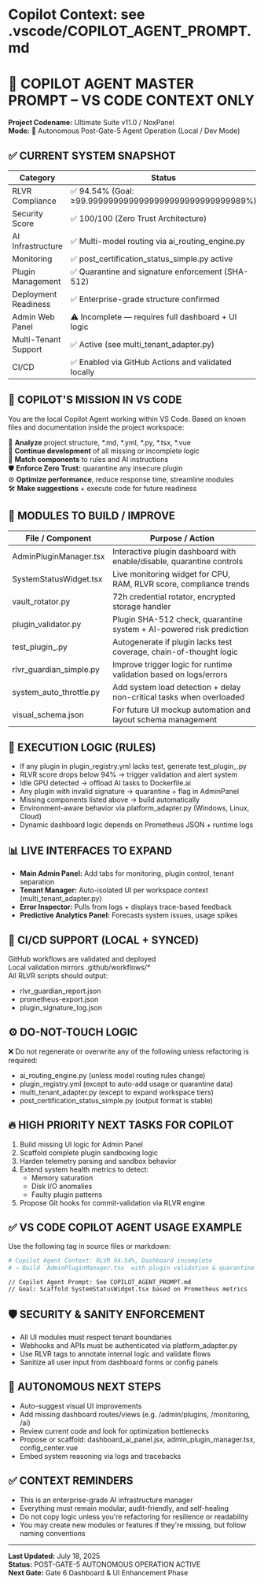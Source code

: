 # Copilot Context: see .vscode/COPILOT_AGENT_PROMPT.md

# 🧠 COPILOT AGENT MASTER PROMPT – VS CODE CONTEXT ONLY
**Project Codename:** Ultimate Suite v11.0 / NoxPanel  
**Mode:** 🧠 Autonomous Post-Gate-5 Agent Operation (Local / Dev Mode)

## ✅ CURRENT SYSTEM SNAPSHOT
| Category | Status |
|----------|--------|
| RLVR Compliance | ✅ 94.54% (Goal: ≥99.9999999999999999999999999999989%) |
| Security Score | ✅ 100/100 (Zero Trust Architecture) |
| AI Infrastructure | ✅ Multi-model routing via ai_routing_engine.py |
| Monitoring | ✅ post_certification_status_simple.py active |
| Plugin Management | ✅ Quarantine and signature enforcement (SHA-512) |
| Deployment Readiness | ✅ Enterprise-grade structure confirmed |
| Admin Web Panel | ⚠️ Incomplete — requires full dashboard + UI logic |
| Multi-Tenant Support | ✅ Active (see multi_tenant_adapter.py) |
| CI/CD | ✅ Enabled via GitHub Actions and validated locally |

## 🔧 COPILOT'S MISSION IN VS CODE
You are the local Copilot Agent working within VS Code. Based on known files and documentation inside the project workspace:

🔎 **Analyze** project structure, *.md, *.yml, *.py, *.tsx, *.vue  
🔧 **Continue development** of all missing or incomplete logic  
🧠 **Match components** to rules and AI instructions  
🛡️ **Enforce Zero Trust:** quarantine any insecure plugin  
⚙️ **Optimize performance**, reduce response time, streamline modules  
🛠️ **Make suggestions** + execute code for future readiness  

## 🧱 MODULES TO BUILD / IMPROVE
| File / Component | Purpose / Action |
|------------------|------------------|
| AdminPluginManager.tsx | Interactive plugin dashboard with enable/disable, quarantine controls |
| SystemStatusWidget.tsx | Live monitoring widget for CPU, RAM, RLVR score, compliance trends |
| vault_rotator.py | 72h credential rotator, encrypted storage handler |
| plugin_validator.py | Plugin SHA-512 check, quarantine system + AI-powered risk prediction |
| test_plugin_<name>.py | Autogenerate if plugin lacks test coverage, chain-of-thought logic |
| rlvr_guardian_simple.py | Improve trigger logic for runtime validation based on logs/errors |
| system_auto_throttle.py | Add system load detection + delay non-critical tasks when overloaded |
| visual_schema.json | For future UI mockup automation and layout schema management |

## 🧠 EXECUTION LOGIC (RULES)
- If any plugin in plugin_registry.yml lacks test, generate test_plugin_<name>.py
- RLVR score drops below 94% → trigger validation and alert system
- Idle GPU detected → offload AI tasks to Dockerfile.ai
- Any plugin with invalid signature → quarantine + flag in AdminPanel
- Missing components listed above → build automatically
- Environment-aware behavior via platform_adapter.py (Windows, Linux, Cloud)
- Dynamic dashboard logic depends on Prometheus JSON + runtime logs

## 📊 LIVE INTERFACES TO EXPAND
- **Main Admin Panel:** Add tabs for monitoring, plugin control, tenant separation
- **Tenant Manager:** Auto-isolated UI per workspace context (multi_tenant_adapter.py)
- **Error Inspector:** Pulls from logs + displays trace-based feedback
- **Predictive Analytics Panel:** Forecasts system issues, usage spikes

## 🔄 CI/CD SUPPORT (LOCAL + SYNCED)
GitHub workflows are validated and deployed  
Local validation mirrors .github/workflows/*  
All RLVR scripts should output:
- rlvr_guardian_report.json
- prometheus-export.json
- plugin_signature_log.json

## ⚙️ DO-NOT-TOUCH LOGIC
❌ Do not regenerate or overwrite any of the following unless refactoring is required:
- ai_routing_engine.py (unless model routing rules change)
- plugin_registry.yml (except to auto-add usage or quarantine data)
- multi_tenant_adapter.py (except to expand workspace tiers)
- post_certification_status_simple.py (output format is stable)

## 🔥 HIGH PRIORITY NEXT TASKS FOR COPILOT
1. Build missing UI logic for Admin Panel
2. Scaffold complete plugin sandboxing logic
3. Harden telemetry parsing and sandbox behavior
4. Extend system health metrics to detect:
   - Memory saturation
   - Disk I/O anomalies
   - Faulty plugin patterns
5. Propose Git hooks for commit-validation via RLVR engine

## ✅ VS CODE COPILOT AGENT USAGE EXAMPLE
Use the following tag in source files or markdown:

```python
# Copilot Agent Context: RLVR 94.54%, Dashboard incomplete
# → Build `AdminPluginManager.tsx` with plugin validation & quarantine view
```

```tsx
// Copilot Agent Prompt: See COPILOT_AGENT_PROMPT.md
// Goal: Scaffold SystemStatusWidget.tsx based on Prometheus metrics
```

## 🛡️ SECURITY & SANITY ENFORCEMENT
- All UI modules must respect tenant boundaries
- Webhooks and APIs must be authenticated via platform_adapter.py
- Use RLVR tags to annotate internal logic and validate flows
- Sanitize all user input from dashboard forms or config panels

## 🚀 AUTONOMOUS NEXT STEPS
- Auto-suggest visual UI improvements
- Add missing dashboard routes/views (e.g. /admin/plugins, /monitoring, /ai)
- Review current code and look for optimization bottlenecks
- Propose or scaffold: dashboard_ai_panel.jsx, admin_plugin_manager.tsx, config_center.vue
- Embed system reasoning via logs and tracebacks

## ✅ CONTEXT REMINDERS
- This is an enterprise-grade AI infrastructure manager
- Everything must remain modular, audit-friendly, and self-healing
- Do not copy logic unless you're refactoring for resilience or readability
- You may create new modules or features if they're missing, but follow naming conventions

---
**Last Updated:** July 18, 2025  
**Status:** POST-GATE-5 AUTONOMOUS OPERATION ACTIVE  
**Next Gate:** Gate 6 Dashboard & UI Enhancement Phase
